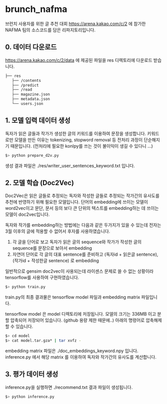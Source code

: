 # brunch_nafma

브런치 사용자를 위한 글 추천 대회 https://arena.kakao.com/c/2 
에 참가한 NAFMA 팀의 소스코드를 담은 리파지토리입니다.  



## 0. 데이터 다운로드
https://arena.kakao.com/c/2/data 에 제공된 파일을 
res 디렉토리에 다운로드 받습니다. 

```bash
├── res
   ├── /contents
   ├── /predict
   ├── /read
   ├── magazine.json
   ├── metadata.json
   └── users.json
``` 

## 1. 모델 입력 데이터 생성
독자가 읽은 글들과 작가가 생성한 글의 키워드를 이용하여 문장을 생성합니다.
키워드로만 모델을 만든 이유는 tokenizing, stopword removal 등 전처리 과정이 단순해지기 때문입니다.
(전처리에 필요한 konlpy를 쓰는 것이 불이익이 생길 수 있다니 ...)  

```bash
$> python prepare_d2v.py
``` 
생성 결과 파일은 ./res/writer_user_sentences_keyword.txt 입니다.

## 2. 모델 학습 (Doc2Vec)
Doc2Vec은 읽은 글들로 추정되는 독자와 작성한 글들로 추정되는 작가간의 유사도를 추천에 반영하기 위해 필요한 모델입니다.
단어의 embedding에 쓰이는 모델이 word2vec이고 문단, 문서 등의 보다 큰 단위의 텍스트를 embedding하는 데 쓰이는 모델이 doc2vec입니다.  

독자와 작가를 embedding하는 방법에는 다음과 같은 두가지가 있을 수 있는데 전자는 3월 이후의 글에 적용할 수 없어서 후자를 사용하였습니다.  
1. 각 글을 단어로 보고 독자가 읽은 글의 sequence와 작가가 작성한 글의 sequence를 문장으로 보아서 embedding
2. 자연어 단어로 각 글의 대표 sentence를 준비하고 (독자id + 읽은글 sentence), (작가id + 작성한글 sentence) 로 embedding

일반적으로 gensim doc2vec이 사용되는데 라이센스 문제로 쓸 수 없는 상황이라 tensorflow를 사용하여 구현하였습니다.

```bash
$> python train.py
``` 

train.py의 최종 결과물은 tensorflow model 파일과 embedding matrix 파일입니다.

tensorflow model 은 model 디렉토리에 저장됩니다. 
모델의 크기는 336MB 이고 분할 압축되어 저장되어 있습니다.  (github 용량 제한 때문에..)
아래의 명령어로 압축해제 할 수 있습니다. 

```bash
$> cd model
$> cat model.tar.gza* | tar xvfz -
``` 

embedding matrix 파일은 ./doc_embeddings_keyword.npy 입니다. 
inference.py 에서 해당 matrix 를 이용하여 독자와 작가간의 유사도를 계산합니다. 


## 3. 평가 데이터 생성 
inference.py을 실행하면 ./recommend.txt 결과 파일이 생성됩니다.

```bash
$> python inference.py
``` 
